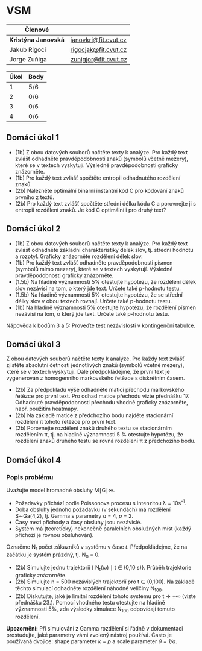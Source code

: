 # VSM

| Členové               |                      |
|-----------------------|----------------------|
| **Kristýna Janovská** | janovkri@fit.cvut.cz |
| Jakub Rigoci          | rigocjak@fit.cvut.cz |
| Jorge Zuňiga          | zunigjor@fit.cvut.cz |

| Úkol | Body |
|------|------|
| 1    | 5/6  |
| 2    | 0/6  |
| 3    | 0/6  |
| 4    | 0/6  |

## Domácí úkol 1

* (1b) Z obou datových souborů načtěte texty k analýze. Pro každý text zvlášť odhadněte pravděpodobnosti znaků (symbolů včetně mezery), které se v textech vyskytují. Výsledné pravděpodobnosti graficky znázorněte.
* (1b) Pro každý text zvlášť spočtěte entropii odhadnutého rozdělení znaků.
* (2b) Nalezněte optimální binární instantní kód C pro kódování znaků prvního z textů.
* (2b) Pro každý text zvlášť spočtěte střední délku kódu C a porovnejte ji s entropií rozdělení znaků. Je kód
C optimální i pro druhý text?

## Domácí úkol 2

* (1b) Z obou datových souborů načtěte texty k analýze. Pro každý text zvlášť odhadněte základní charakteristiky délek slov, tj. střední hodnotu a rozptyl. Graficky znázorněte rozdělení délek slov.
* (1b) Pro každý text zvlášť odhadněte pravděpodobnosti písmen (symbolů mimo mezery), které se v textech vyskytují. Výsledné pravděpodobnosti graficky znázorněte.
* (1.5b) Na hladině významnosti 5% otestujte hypotézu, že rozdělení délek slov nezávisí na tom, o který jde text. Určete také p-hodnotu testu.
* (1.5b) Na hladině významnosti 5% otestujte hypotézu, že se střední délky slov v obou textech rovnají. Určete také p-hodnotu testu.
* (1b) Na hladině významnosti 5% otestujte hypotézu, že rozdělení písmen nezávisí na tom, o který jde text. Určete také p-hodnotu testu.

Nápověda k bodům 3 a 5: Proveďte test nezávislosti v kontingenční tabulce.

## Domácí úkol 3

Z obou datových souborů načtěte texty k analýze. Pro každý text zvlášť zjistěte absolutní četnosti jednotlivých znaků (symbolů včetně mezery), které se v textech vyskytují. Dále předpokládejme, že první text je vygenerován z homogenního markovského řetězce s diskrétním časem.

* (2b) Za předpokladu výše odhadněte matici přechodu markovského řetězce pro první text. Pro odhad matice přechodu vizte přednášku 17. Odhadnuté pravděpodobnosti přechodu vhodně graficky znázorněte, např. použitím heatmapy.
* (2b) Na základě matice z předchozího bodu najděte stacionární rozdělení π tohoto řetězce pro první text.
* (2b) Porovnejte rozdělení znaků druhého textu se stacionárním rozdělením π, tj. na hladině významnosti 5 % otestujte hypotézu, že rozdělení znaků druhého testu se rovná rozdělení π z předchozího bodu.

## Domácí úkol 4

### Popis problému
Uvažujte model hromadné obsluhy M∣G∣∞.

* Požadavky přichází podle Poissonova procesu s intenzitou λ = 10s<sup>-1</sup>.
* Doba obsluhy jednoho požadavku (v sekundách) má rozdělení S∼Ga(4,2), tj. Gamma s parametry *a* = 4, *p* = 2.
* Časy mezi příchody a časy obsluhy jsou nezávislé.
* Systém má (teoreticky) nekonečně paralelních obslužných míst (každý příchozí je rovnou obsluhován).

Označme N<sub>t</sub> počet zákazníků v systému v čase *t*. Předpokládejme, že na začátku je systém prázdný, tj. N<sub>0</sub> = 0.


* (2b) Simulujte jednu trajektorii { N<sub>t</sub>(ω) ∣ t ∈ (0,10 s)}. Průběh trajektorie graficky znázorněte.
* (2b) Simulujte n = 500 nezávislých trajektorií pro t ∈ (0,100). Na základě těchto simulací odhadněte rozdělení náhodné veličiny N<sub>100</sub>.
* (2b) Diskutujte, jaké je limitní rozdělení tohoto systému pro t → +∞ (vizte přednášku 23.). Pomocí vhodného testu otestujte na hladině významnosti 5%, zda výsledky simulace N<sub>100</sub> odpovídají tomuto rozdělení.

**Upozornění:** Při simulování z Gamma rozdělení si řádně v dokumentaci prostudujte, jaké parametry vámi zvolený nástroj používá. Často je používaná dvojice: shape parameter *k* = *p* a scale parameter *θ* = *1/a*.
